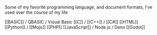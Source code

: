 Some of my favorite programming language, and document formats, I've used over the course of my life

[[BASIC]] / QBASIC / Visual Basic
[[C]] / [[C++]] / [[C#]]
[[HTML]]
[[Python]] / [[Mojo]]
[[PHP]]
[[JavaScript]] / Node.js / Deno
[[Godot]]